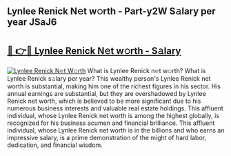 ## Lynlee Renick N𝚎t w𝚘rth - Part-y2W S𝚊lary per year JSaJ6

# <h2><a href="http://gc2hlw.nevu.top/?p=Lynlee+Renick">🔗 👉🔴 Lynlee Renick N𝚎t w𝚘rth - S𝚊lary</a></h2>

[![Lynlee Renick N𝚎t W𝚘rth](https://i.imgur.com/Oavwk0R.jpeg)](http://gc2hlw.nevu.top/?p=Lynlee+Renick)
What is Lynlee Renick n𝚎t w𝚘rth? What is Lynlee Renick s𝚊lary per year?
This wealthy person's Lynlee Renick net worth is substantial, making him one of the richest figures in his sector. His annual earnings are substantial, but they are overshadowed by Lynlee Renick net worth, which is believed to be more significant due to his numerous business interests and valuable real estate holdings. This affluent individual, whose Lynlee Renick net worth is among the highest globally, is recognized for his business acumen and financial brilliance. This affluent individual, whose Lynlee Renick net worth is in the billions and who earns an impressive salary, is a prime demonstration of the might of hard labor, dedication, and financial wisdom.
